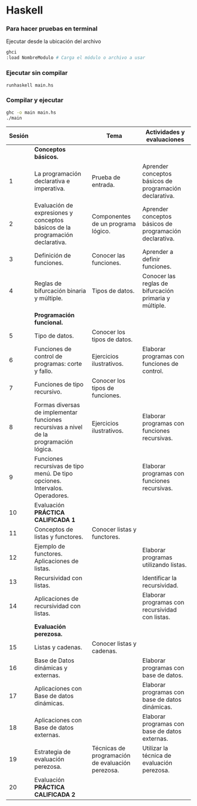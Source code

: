 # Haskell

### Para hacer pruebas en terminal

Ejecutar desde la ubicación del archivo

```bash 
ghci
:load NombreModulo # Carga el módulo o archivo a usar
```


### Ejecutar sin compilar

```bash
runhaskell main.hs
```

### Compilar y ejecutar

```bash
ghc -o main main.hs
./main
```

<!-- 

# Temario
- **Sesión 1**
  - Sesión: La programación declarativa e imperativa.
  - Tema: Prueba de entrada.
  - Actividades y evaluaciones: 
    - Aprender conceptos básicos de programación declarativa.

- **Sesión 2**
  - Sesión: Evaluación de expresiones y conceptos básicos de la programación declarativa.
  - Tema: Componentes de un programa lógico.
  - Actividades y evaluaciones: 
    - Aprender conceptos básicos de programación declarativa.

- **Sesión 3**
  - Sesión: Definición de funciones.
  - Tema: Conocer las funciones.
  - Actividades y evaluaciones: 
    - Aprender a definir funciones.

- **Sesión 4**
  - Sesión: Reglas de bifurcación binaria y múltiple.
  - Tema: Tipos de datos.
  - Actividades y evaluaciones: 
    - Conocer las reglas de bifurcación primaria y múltiple.
    - Introducción a la programación funcional.

- **Sesión 5**
  - Sesión: Tipo de datos.
  - Tema: Conocer los tipos de datos.

- **Sesión 6**
  - Sesión: Funciones de control de programas: corte y fallo.
  - Tema: Ejercicios ilustrativos.
  - Actividades y evaluaciones: 
    - Elaborar programas con funciones de control.

- **Sesión 7**
  - Sesión: Funciones de tipo recursivo.
  - Tema: Conocer los tipos de funciones.

- **Sesión 8**
  - Sesión: Formas diversas de implementar funciones recursivas a nivel de la programación lógica.
  - Tema: Ejercicios ilustrativos.
  - Actividades y evaluaciones: 
    - Elaborar programas con funciones recursivas.

- **Sesión 9**
  - Sesión: Funciones recursivas de tipo menú. De tipo opciones. Intervalos. Operadores.
  - Actividades y evaluaciones: 
    - Elaborar programas con funciones recursivas.

- **Sesión 10**
  - Sesión: Evaluación PRÁCTICA CALIFICADA 1.

- **Sesión 11**
  - Sesión: Conceptos de listas y functores.
  - Tema: Conocer listas y functores.

- **Sesión 12**
  - Sesión: Ejemplo de functores. Aplicaciones de listas.
  - Actividades y evaluaciones: 
    - Elaborar programas utilizando listas.

- **Sesión 13**
  - Sesión: Recursividad con listas.
  - Actividades y evaluaciones: 
    - Identificar la recursividad.

- **Sesión 14**
  - Sesión: Aplicaciones de recursividad con listas.
  - Actividades y evaluaciones: 
    - Elaborar programas con recursividad con listas.
  - Evaluación: Evaluación perezosa.

- **Sesión 15**
  - Sesión: Listas y cadenas.
  - Tema: Conocer listas y cadenas.

- **Sesión 16**
  - Sesión: Base de Datos dinámicas y externas.
  - Actividades y evaluaciones: 
    - Elaborar programas con base de datos.

- **Sesión 17**
  - Sesión: Aplicaciones con Base de datos dinámicas.
  - Actividades y evaluaciones: 
    - Elaborar programas con base de datos dinámicas.

- **Sesión 18**
  - Sesión: Aplicaciones con Base de datos externas.
  - Actividades y evaluaciones: 
    - Elaborar programas con base de datos externas.

- **Sesión 19**
  - Sesión: Estrategia de evaluación perezosa.
  - Tema: Técnicas de programación de evaluación perezosa.
  - Actividades y evaluaciones: 
    - Utilizar la técnica de evaluación perezosa.

- **Sesión 20**
  - Sesión: Evaluación PRÁCTICA CALIFICADA 2.

 -->



| Sesión |     | Tema     | Actividades y evaluaciones    |
|--------|------------------------------------------------------|----------------------------------------------------------------------------------|-----------------------------------------------------------------------|
|        | **Conceptos básicos.**    |     |       |
| 1      | La programación declarativa e imperativa.    | Prueba de entrada.     | Aprender conceptos básicos de programación declarativa.    |
| 2      | Evaluación de expresiones y conceptos básicos de la programación declarativa. | Componentes de un programa lógico.     | Aprender conceptos básicos de programación declarativa.    |
| 3      | Definición de funciones.       | Conocer las funciones.    | Aprender a definir funciones.    |
| 4      | Reglas de bifurcación binaria y múltiple.     | Tipos de datos.     | Conocer las reglas de bifurcación primaria y múltiple.    |
|        | **Programación funcional.**        |     |       |
| 5      | Tipo de datos.     | Conocer los tipos de datos.    |       |
| 6      | Funciones de control de programas: corte y fallo.   | Ejercicios ilustrativos.     | Elaborar programas con funciones de control.     |
| 7      | Funciones de tipo recursivo.     | Conocer los tipos de funciones.        |       |
| 8      | Formas diversas de implementar funciones recursivas a nivel de la programación lógica. | Ejercicios ilustrativos.      | Elaborar programas con funciones recursivas.     |
| 9      | Funciones recursivas de tipo menú. De tipo opciones. Intervalos. Operadores. |     | Elaborar programas con funciones recursivas.     |
| 10     | Evaluación **PRÁCTICA CALIFICADA 1**    |     |       |
| 11     | Conceptos de listas y functores.     | Conocer listas y functores.    |       |
| 12     | Ejemplo de functores. Aplicaciones de listas.       |     | Elaborar programas utilizando listas.     |
| 13     | Recursividad con listas.      |     | Identificar la recursividad.    |
| 14     | Aplicaciones de recursividad con listas.    |     | Elaborar programas con recursividad con listas.    |
|        | **Evaluación perezosa.**    |     |       |
| 15     | Listas y cadenas.    | Conocer listas y cadenas.     |       |
| 16     | Base de Datos dinámicas y externas.    |     | Elaborar programas con base de datos.     |
| 17     | Aplicaciones con Base de datos dinámicas.    |     | Elaborar programas con base de datos dinámicas.     |
| 18     | Aplicaciones con Base de datos externas.    |     | Elaborar programas con base de datos externas.    |
| 19     | Estrategia de evaluación perezosa.     | Técnicas de programación de evaluación perezosa.    | Utilizar la técnica de evaluación perezosa.     |
| 20       | Evaluación **PRÁCTICA CALIFICADA 2**     |     |       |
